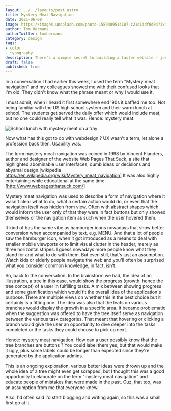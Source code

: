 ```yaml
---
layout: ../../layouts/post.astro
title: Mystery Meat Navigation
date: 2021-06-08
image: https://images.unsplash.com/photo-1589409514187-c21d14df0d04?ixid=MnwxMjA3fDB8MHxwaG90by1wYWdlfHx8fGVufDB8fHx8&ixlib=rb-1.2.1&auto=format&fit=crop&w=1650&q=80
author: Tom Hermans
authorTwitter: tomhermans
category: design
tags:
- color
- typography
description: There's a simple secret to building a faster website — just ship less.
draft: false
published: true
---
```


In a conversation I had earlier this week, I used the term "Mystery meat navigation" and my colleagues showed me with their confused looks that I'm old. They didn't know what the phrase meant or why I would use it.


I must admit, when I heard it first somewhere end '90s it baffled me too. Not being familiar with the US high school system and their warm lunch at school. The students get served the daily offer which would include meat, but no one could really tell what it was. Hence: mystery meat.

![School lunch with mystery meat on a tray](https://dev-to-uploads.s3.amazonaws.com/uploads/articles/rq7wy1yms85baem8o85n.jpeg)

Now what has this got to do with webdesign ? UX wasn't a term, let alone a profession back then. Usability was.

The term mystery meat navigation was coined in 1998 by Vincent Flanders, author and designer of the website Web Pages That Suck, a site that highlighted abominable user interfaces, dumb ideas or decisions and abysmal design.[wikipedia https://en.wikipedia.org/wiki/Mystery_meat_navigation]
It was also highly entertaining while educational at the same time. [http://www.webpagesthatsuck.com/]

Mystery meat navigation was used to describe a form of navigation where it wasn't clear what to do, what a certain action would do, or even that the navigation itself was hidden from view. Often with abstract shapes which would inform the user only of that they were in fact buttons but only showed themselves or the navigation item as such when the user hovered them.

It kind of has the same vibe as hamburger icons nowadays that show better conversion when accompanied by text, e.g. MENU. And that a lot of people saw the hamburger icon, when it got introduced as a means to deal with smaller mobile viewports or to limit visual clutter in the header, merely as three horizontal stripes. I guess nowadays more people know what they stand for and what to do with them. But even still, that's just an assumption. Watch kids or elderly people navigate the web and you'll often be surprised what you consider common knowledge, in fact, isn't.

So, back to the conversation. In the brainstorm we had, the idea of an illustration, a tree in this case, would show the progress (growth, hence the tree concept) of a user in fulfilling tasks. A mix between showing progress and some gamification which would fit the overall idea of the application's purpose. There are multiple views on whether this is the best choice but it certainly is a fitting one. The idea was also that the leafs on various branches would display the growth in a specific area.
It became problematic when the suggestion was offered to have the tree itself serve as navigation between the various task categories. That meant that hovering or clicking a branch would give the user an opportunity to dive deeper into the tasks completed or the tasks they could choose to pick up next.

Hence: mystery meat navigation. How can a user possibly know that the tree branches are buttons ? You could label them yes, but that would make it ugly, plus some labels could be longer than expected since they're generated by the application admins.

This is an ongoing exploration, various better ideas were thrown up and the whole idea of a tree might even get scrapped, but I thought this was a good opportunity to elaborate on the term "mystery meat navigation" and educate people of mistakes that were made in the past. Cuz, that too, was an assumption from me that everyone knew.

Also, I'd often said I'd start blogging and writing again, so this was a small first go at it.